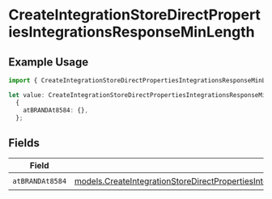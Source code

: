 # CreateIntegrationStoreDirectPropertiesIntegrationsResponseMinLength

## Example Usage

```typescript
import { CreateIntegrationStoreDirectPropertiesIntegrationsResponseMinLength } from "@vercel/sdk/models/createintegrationstoredirectop.js";

let value: CreateIntegrationStoreDirectPropertiesIntegrationsResponseMinLength =
  {
    atBRANDAt8584: {},
  };
```

## Fields

| Field                                                                                                                                                                                                                              | Type                                                                                                                                                                                                                               | Required                                                                                                                                                                                                                           | Description                                                                                                                                                                                                                        |
| ---------------------------------------------------------------------------------------------------------------------------------------------------------------------------------------------------------------------------------- | ---------------------------------------------------------------------------------------------------------------------------------------------------------------------------------------------------------------------------------- | ---------------------------------------------------------------------------------------------------------------------------------------------------------------------------------------------------------------------------------- | ---------------------------------------------------------------------------------------------------------------------------------------------------------------------------------------------------------------------------------- |
| `atBRANDAt8584`                                                                                                                                                                                                                    | [models.CreateIntegrationStoreDirectPropertiesIntegrationsResponse200ApplicationJSONResponseBodyAtBRANDAt8584](../models/createintegrationstoredirectpropertiesintegrationsresponse200applicationjsonresponsebodyatbrandat8584.md) | :heavy_check_mark:                                                                                                                                                                                                                 | N/A                                                                                                                                                                                                                                |
